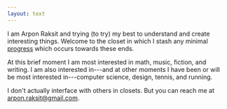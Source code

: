 ```yaml
---
layout: text
---
```


I am Arpon Raksit and trying (to try) my best to understand and create
interesting things. Welcome to the closet in which I stash any minimal
[progress][browse] which occurs towards these ends.

At this brief moment I am most interested in math, music, fiction, and
writing. I am also interested in---and at other moments I have been
or will be most interested in---computer science, design, tennis,
and running.

I don't actually interface with others in closets. But you can reach
me at [arpon.raksit@gmail.com][mail].

[browse]: /browse
[mail]: mailto:arpon.raksit@gmail.com

  

